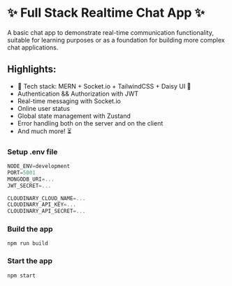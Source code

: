 # ✨ Full Stack Realtime Chat App ✨

A basic chat app to demonstrate real-time communication functionality, suitable for learning purposes or as a foundation for building more complex chat applications.

## Highlights:

- 🌟 Tech stack: MERN + Socket.io + TailwindCSS + Daisy UI 🚀
- Authentication && Authorization with JWT
- Real-time messaging with Socket.io
- Online user status
- Global state management with Zustand
- Error handling both on the server and on the client
- And much more! ⏳

### Setup .env file

```js
NODE_ENV=development
PORT=5001
MONGODB_URI=...
JWT_SECRET=...

CLOUDINARY_CLOUD_NAME=...
CLOUDINARY_API_KEY=...
CLOUDINARY_API_SECRET=...
```

### Build the app

```shell
npm run build
```

### Start the app

```shell
npm start
```
